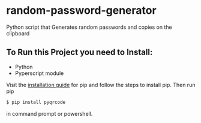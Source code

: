# random-password-generator
Python script that Generates random passwords and copies on the clipboard

## To Run this Project you need to Install:
- Python
- Pyperscript module

Visit the [installation guide](https://pip.pypa.io/en/stable/installation/#ensurepip)
for pip and follow the steps to install pip.
Then run pip 
```bash
$ pip install pyqrcode
```
 in command prompt or powershell.